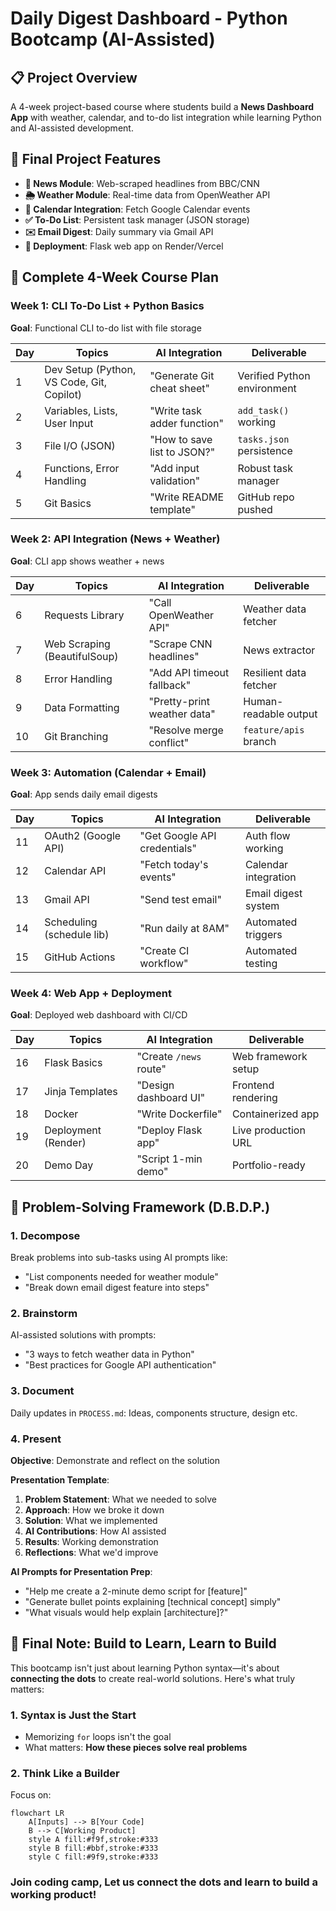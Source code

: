 # Daily Digest Dashboard - Python Bootcamp (AI-Assisted)

## 📋 Project Overview
A 4-week project-based course where students build a **News Dashboard App** with weather, calendar, and to-do list integration while learning Python and AI-assisted development.

## 🚀 Final Project Features
- **📰 News Module**: Web-scraped headlines from BBC/CNN
- **🌦️ Weather Module**: Real-time data from OpenWeather API
- **📅 Calendar Integration**: Fetch Google Calendar events
- **✅ To-Do List**: Persistent task manager (JSON storage)
- **✉️ Email Digest**: Daily summary via Gmail API
- **🚀 Deployment**: Flask web app on Render/Vercel

## 📅 Complete 4-Week Course Plan

### Week 1: CLI To-Do List + Python Basics
**Goal**: Functional CLI to-do list with file storage

| Day | Topics | AI Integration | Deliverable |
|-----|--------|----------------|-------------|
| 1 | Dev Setup (Python, VS Code, Git, Copilot) | "Generate Git cheat sheet" | Verified Python environment |
| 2 | Variables, Lists, User Input | "Write task adder function" | `add_task()` working |
| 3 | File I/O (JSON) | "How to save list to JSON?" | `tasks.json` persistence |
| 4 | Functions, Error Handling | "Add input validation" | Robust task manager |
| 5 | Git Basics | "Write README template" | GitHub repo pushed |

### Week 2: API Integration (News + Weather)
**Goal**: CLI app shows weather + news

| Day | Topics | AI Integration | Deliverable |
|-----|--------|----------------|-------------|
| 6 | Requests Library | "Call OpenWeather API" | Weather data fetcher |
| 7 | Web Scraping (BeautifulSoup) | "Scrape CNN headlines" | News extractor |
| 8 | Error Handling | "Add API timeout fallback" | Resilient data fetcher |
| 9 | Data Formatting | "Pretty-print weather data" | Human-readable output |
| 10 | Git Branching | "Resolve merge conflict" | `feature/apis` branch |

### Week 3: Automation (Calendar + Email)
**Goal**: App sends daily email digests

| Day | Topics | AI Integration | Deliverable |
|-----|--------|----------------|-------------|
| 11 | OAuth2 (Google API) | "Get Google API credentials" | Auth flow working |
| 12 | Calendar API | "Fetch today's events" | Calendar integration |
| 13 | Gmail API | "Send test email" | Email digest system |
| 14 | Scheduling (schedule lib) | "Run daily at 8AM" | Automated triggers |
| 15 | GitHub Actions | "Create CI workflow" | Automated testing |

### Week 4: Web App + Deployment
**Goal**: Deployed web dashboard with CI/CD

| Day | Topics | AI Integration | Deliverable |
|-----|--------|----------------|-------------|
| 16 | Flask Basics | "Create `/news` route" | Web framework setup |
| 17 | Jinja Templates | "Design dashboard UI" | Frontend rendering |
| 18 | Docker | "Write Dockerfile" | Containerized app |
| 19 | Deployment (Render) | "Deploy Flask app" | Live production URL |
| 20 | Demo Day | "Script 1-min demo" | Portfolio-ready |

## 🧠 Problem-Solving Framework (D.B.D.P.)
### 1. Decompose
Break problems into sub-tasks using AI prompts like:
- "List components needed for weather module"
- "Break down email digest feature into steps"

### 2. Brainstorm
AI-assisted solutions with prompts:
- "3 ways to fetch weather data in Python"
- "Best practices for Google API authentication"

### 3. Document
Daily updates in `PROCESS.md`:
Ideas, components structure, design etc.

  
### 4. Present
**Objective**: Demonstrate and reflect on the solution

**Presentation Template**:
1. **Problem Statement**: What we needed to solve
2. **Approach**: How we broke it down
3. **Solution**: What we implemented
4. **AI Contributions**: How AI assisted
5. **Results**: Working demonstration
6. **Reflections**: What we'd improve

**AI Prompts for Presentation Prep**:
- "Help me create a 2-minute demo script for [feature]"
- "Generate bullet points explaining [technical concept] simply"
- "What visuals would help explain [architecture]?"

## 🚀 Final Note: Build to Learn, Learn to Build

This bootcamp isn't just about learning Python syntax—it's about **connecting the dots** to create real-world solutions. Here's what truly matters:

### 1. Syntax is Just the Start
- Memorizing `for` loops isn't the goal  
- What matters: **How these pieces solve real problems**

### 2. Think Like a Builder
Focus on:  
```mermaid
flowchart LR
    A[Inputs] --> B[Your Code]
    B --> C[Working Product]
    style A fill:#f9f,stroke:#333
    style B fill:#bbf,stroke:#333
    style C fill:#9f9,stroke:#333
```

### Join coding camp, Let us connect the dots and learn to build a working product!
